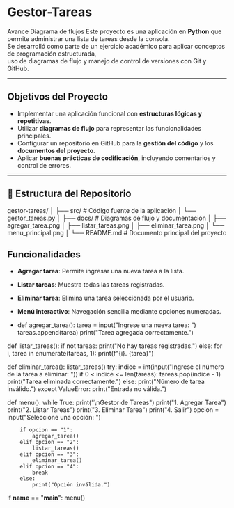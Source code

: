 # Gestor-Tareas
Avance Diagrama de flujos 
Este proyecto es una aplicación en **Python** que permite administrar una lista de tareas desde la consola.  
Se desarrolló como parte de un ejercicio académico para aplicar conceptos de programación estructurada,  
uso de diagramas de flujo y manejo de control de versiones con Git y GitHub.

---
## Objetivos del Proyecto

- Implementar una aplicación funcional con **estructuras lógicas y repetitivas**.
- Utilizar **diagramas de flujo** para representar las funcionalidades principales.
- Configurar un repositorio en GitHub para la **gestión del código** y los **documentos del proyecto**.
- Aplicar **buenas prácticas de codificación**, incluyendo comentarios y control de errores.

---

## 📂 Estructura del Repositorio

gestor-tareas/
│
├── src/ # Código fuente de la aplicación
│ └── gestor_tareas.py
│
├── docs/ # Diagramas de flujo y documentación
│ ├── agregar_tarea.png
│ ├── listar_tareas.png
│ ├── eliminar_tarea.png
│ └── menu_principal.png
│
└── README.md # Documento principal del proyecto

## Funcionalidades

- **Agregar tarea**: Permite ingresar una nueva tarea a la lista.
- **Listar tareas**: Muestra todas las tareas registradas.
- **Eliminar tarea**: Elimina una tarea seleccionada por el usuario.
- **Menú interactivo**: Navegación sencilla mediante opciones numeradas.

- def agregar_tarea():
    tarea = input("Ingrese una nueva tarea: ")
    tareas.append(tarea)
    print("Tarea agregada correctamente.")

def listar_tareas():
    if not tareas:
        print("No hay tareas registradas.")
    else:
        for i, tarea in enumerate(tareas, 1):
            print(f"{i}. {tarea}")

def eliminar_tarea():
    listar_tareas()
    try:
        indice = int(input("Ingrese el número de la tarea a eliminar: "))
        if 0 < indice <= len(tareas):
            tareas.pop(indice - 1)
            print("Tarea eliminada correctamente.")
        else:
            print("Número de tarea inválido.")
    except ValueError:
        print("Entrada no válida.")

def menu():
    while True:
        print("\nGestor de Tareas")
        print("1. Agregar Tarea")
        print("2. Listar Tareas")
        print("3. Eliminar Tarea")
        print("4. Salir")
        opcion = input("Seleccione una opción: ")
        
        if opcion == "1":
            agregar_tarea()
        elif opcion == "2":
            listar_tareas()
        elif opcion == "3":
            eliminar_tarea()
        elif opcion == "4":
            break
        else:
            print("Opción inválida.")

if __name__ == "__main__":
    menu()

